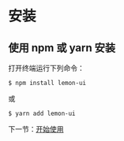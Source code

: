 # 安装

## 使用 npm 或 yarn 安装

打开终端运行下列命令：

`$ npm install lemon-ui`

或

`$ yarn add lemon-ui`

 下一节：[开始使用](#/doc/get-started)
